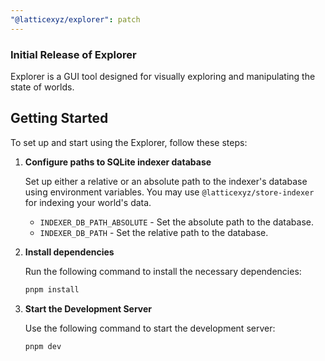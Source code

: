 ```yaml
---
"@latticexyz/explorer": patch
---
```


### Initial Release of Explorer

Explorer is a GUI tool designed for visually exploring and manipulating the state of worlds.

## Getting Started

To set up and start using the Explorer, follow these steps:

1. **Configure paths to SQLite indexer database**

   Set up either a relative or an absolute path to the indexer's database using environment variables. You may use `@latticexyz/store-indexer` for indexing your world's data.

   - `INDEXER_DB_PATH_ABSOLUTE` - Set the absolute path to the database.
   - `INDEXER_DB_PATH` - Set the relative path to the database.

2. **Install dependencies**

   Run the following command to install the necessary dependencies:

   ```sh
   pnpm install
   ```

3. **Start the Development Server**

   Use the following command to start the development server:

   ```sh
   pnpm dev
   ```
